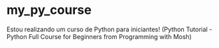 # my_py_course
Estou realizando um curso de Python para iniciantes! (Python Tutorial - Python Full Course for Beginners from Programming with Mosh)

